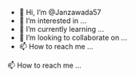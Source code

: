 - 👋 Hi, I’m @Janzawada57
- 👀 I’m interested in ...
- 🌱 I’m currently learning ...
- 💞️ I’m looking to collaborate on ...
- 📫 How to reach me ...

<!---
Janzawada57/Janzawada57 is a ✨ special ✨ repository because its `README.md` (this file) appears on your GitHub profile.
You can click the Preview link to take a look at your changes.
---> 📫 How to reach me ...

